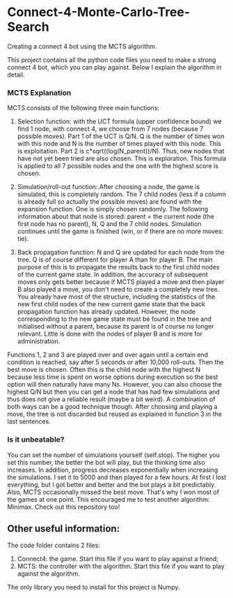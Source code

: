 # Connect-4-Monte-Carlo-Tree-Search
Creating a connect 4 bot using the MCTS algorithm.

This project contains all the python code files you need to make a strong connect 4 bot, which you can play against.
Below I explain the algorithm in detail.

### MCTS Explanation
MCTS consists of the following three main functions:

1.	Selection function: with the UCT formula (upper confidence bound) we find 1 node, with connect 4, we choose from 7 nodes (because 7 possible moves). Part 1 of the UCT is Q/N. Q is the number of times won with this node and N is the number of times played with this node. This is exploitation. Part 2 is c*sqrt((log(N_parent))/N). Thus, new nodes that have not yet been tried are also chosen. This is exploration. This formula is applied to all 7 possible nodes and the one with the highest score is chosen.

2.	Simulation/roll-out function: After choosing a node, the game is simulated, this is completely random. The 7 child nodes (less if a column is already full so actually the possible moves) are found with the expansion function. One is simply chosen randomly. The following information about that node is stored: parent = the current node (the first node has no parent), N, Q and the 7 child nodes. Simulation continues until the game is finished (win, or if there are no more moves: tie).

3.	Back propagation function: N and Q are updated for each node from the tree. Q is of course different for player A than for player B. The main purpose of this is to propagate the results back to the first child nodes of the current game state. In addition, the accuracy of subsequent moves only gets better because if MCTS played a move and then player B also played a move, you don't need to create a completely new tree. You already have most of the structure, including the statistics of the new first child nodes of the new current game state that the back propagation function has already updated. However, the node corresponding to the new game state must be found in the tree and initialised without a parent, because its parent is of course no longer relevant. Little is done with the nodes of player B and is more for administration.

Functions 1, 2 and 3 are played over and over again until a certain end condition is reached, say after 5 seconds or after 10,000 roll-outs. Then the best move is chosen. Often this is the child node with the highest N because less time is spent on worse options during execution so the best option will then naturally have many Ns. However, you can also choose the highest Q/N but then you can get a node that has had few simulations and thus does not give a reliable result (maybe a bit weird). A combination of both ways can be a good technique though. 
After choosing and playing a move, the tree is not discarded but reused as explained in function 3 in the last sentences.

### Is it unbeatable?
You can set the number of simulations yourself (self.stop). The higher you set this number, the better the bot will play, but the thinking time also increases. In addition, progress decreases exponentially when increasing the simulations. I set it to 5000 and then played for a few hours. At first I lost everything, but I got better and better and the bot plays a bit predictably. Also, MCTS occasionally missed the best move. That's why I won most of the games at one point. This encouraged me to test another algorithm: Minimax. Check out this repository too!

## Other useful information:
The code folder contains 2 files:
  1. Connect4: the game. Start this file if you want to play against a friend;
  2. MCTS: the controller with the algorithm. Start this file if you want to play against the algorithm.

The only library you need to install for this project is Numpy.
